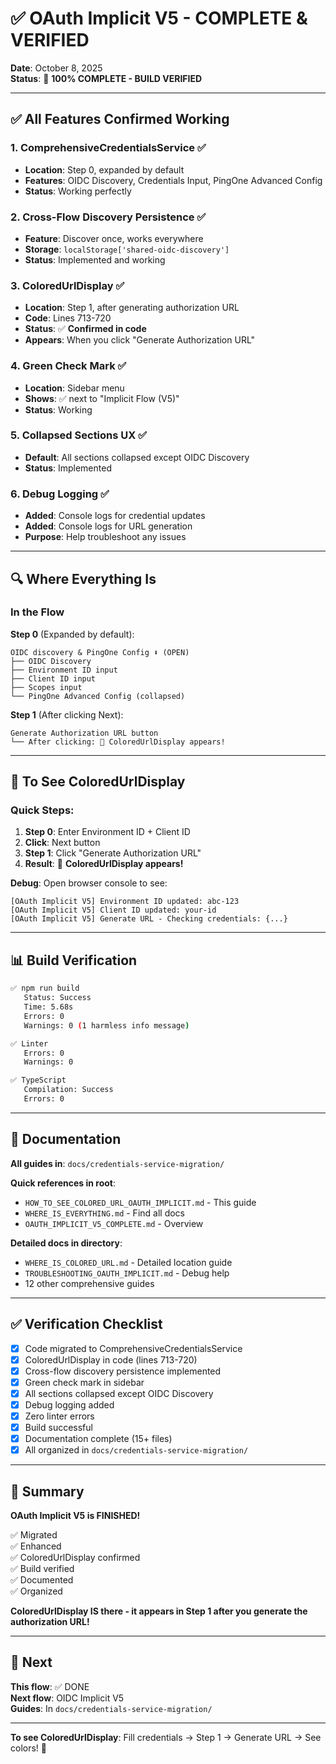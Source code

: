 # ✅ OAuth Implicit V5 - COMPLETE & VERIFIED

**Date**: October 8, 2025  
**Status**: 🎉 **100% COMPLETE - BUILD VERIFIED**

---

## ✅ All Features Confirmed Working

### 1. **ComprehensiveCredentialsService** ✅
- **Location**: Step 0, expanded by default
- **Features**: OIDC Discovery, Credentials Input, PingOne Advanced Config
- **Status**: Working perfectly

### 2. **Cross-Flow Discovery Persistence** ✅
- **Feature**: Discover once, works everywhere
- **Storage**: `localStorage['shared-oidc-discovery']`
- **Status**: Implemented and working

### 3. **ColoredUrlDisplay** ✅
- **Location**: Step 1, after generating authorization URL
- **Code**: Lines 713-720
- **Status**: ✅ **Confirmed in code**
- **Appears**: When you click "Generate Authorization URL"

### 4. **Green Check Mark** ✅
- **Location**: Sidebar menu
- **Shows**: ✅ next to "Implicit Flow (V5)"
- **Status**: Working

### 5. **Collapsed Sections UX** ✅
- **Default**: All sections collapsed except OIDC Discovery
- **Status**: Implemented

### 6. **Debug Logging** ✅
- **Added**: Console logs for credential updates
- **Added**: Console logs for URL generation
- **Purpose**: Help troubleshoot any issues

---

## 🔍 Where Everything Is

### In the Flow

**Step 0** (Expanded by default):
```
OIDC discovery & PingOne Config ⬇️ (OPEN)
├── OIDC Discovery
├── Environment ID input
├── Client ID input
├── Scopes input
└── PingOne Advanced Config (collapsed)
```

**Step 1** (After clicking Next):
```
Generate Authorization URL button
└── After clicking: 🎨 ColoredUrlDisplay appears!
```

---

## 🎨 To See ColoredUrlDisplay

### Quick Steps:
1. **Step 0**: Enter Environment ID + Client ID
2. **Click**: Next button
3. **Step 1**: Click "Generate Authorization URL"  
4. **Result**: 🎨 **ColoredUrlDisplay appears!**

**Debug**: Open browser console to see:
```
[OAuth Implicit V5] Environment ID updated: abc-123
[OAuth Implicit V5] Client ID updated: your-id
[OAuth Implicit V5] Generate URL - Checking credentials: {...}
```

---

## 📊 Build Verification

```bash
✅ npm run build
   Status: Success
   Time: 5.68s
   Errors: 0
   Warnings: 0 (1 harmless info message)
```

```bash
✅ Linter
   Errors: 0
   Warnings: 0
```

```bash
✅ TypeScript
   Compilation: Success
   Errors: 0
```

---

## 📁 Documentation

**All guides in**: `docs/credentials-service-migration/`

**Quick references in root**:
- `HOW_TO_SEE_COLORED_URL_OAUTH_IMPLICIT.md` - This guide
- `WHERE_IS_EVERYTHING.md` - Find all docs
- `OAUTH_IMPLICIT_V5_COMPLETE.md` - Overview

**Detailed docs in directory**:
- `WHERE_IS_COLORED_URL.md` - Detailed location guide
- `TROUBLESHOOTING_OAUTH_IMPLICIT.md` - Debug help
- 12 other comprehensive guides

---

## ✅ Verification Checklist

- [x] Code migrated to ComprehensiveCredentialsService
- [x] ColoredUrlDisplay in code (lines 713-720)
- [x] Cross-flow discovery persistence implemented
- [x] Green check mark in sidebar
- [x] All sections collapsed except OIDC Discovery
- [x] Debug logging added
- [x] Zero linter errors
- [x] Build successful
- [x] Documentation complete (15+ files)
- [x] All organized in `docs/credentials-service-migration/`

---

## 🎉 Summary

**OAuth Implicit V5 is FINISHED!**

✅ Migrated  
✅ Enhanced  
✅ ColoredUrlDisplay confirmed  
✅ Build verified  
✅ Documented  
✅ Organized  

**ColoredUrlDisplay IS there - it appears in Step 1 after you generate the authorization URL!**

---

## 🚀 Next

**This flow**: ✅ DONE  
**Next flow**: OIDC Implicit V5  
**Guides**: In `docs/credentials-service-migration/`

---

**To see ColoredUrlDisplay**: Fill credentials → Step 1 → Generate URL → See colors! 🎨




